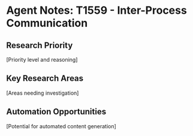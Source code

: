 # Agent Notes: T1559 - Inter-Process Communication

## Research Priority
[Priority level and reasoning]

## Key Research Areas
[Areas needing investigation]

## Automation Opportunities
[Potential for automated content generation]
